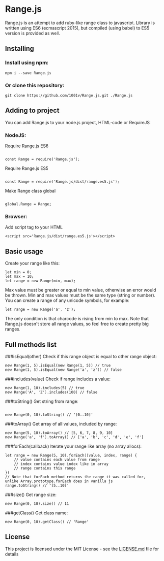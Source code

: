 # Range.js

Range.js is an attempt to add ruby-like range class to javascript. Library is written using ES6 (ecmascript 2015), but 
compiled (using babel) to ES5 version is provided as well.

## Installing

### Install using npm:

```
npm i --save Range.js
```

### Or clone this repository:

```
git clone https://github.com/1001v/Range.js.git ./Range.js
```

## Adding to project

You can add Range.js to your node.js project, HTML-code or RequireJS

### NodeJS:

Require Range.js ES6
```

const Range = require('Range.js');
```

Require Range.js ES5
```

const Range = require('Range.js/dist/range.es5.js');
```

Make Range class global
```

global.Range = Range;
```

### Browser:

Add script tag to your HTML
```
<script src='Range.js/dist/range.es5.js'></script> 
```

## Basic usage

Create your range like this:
```
let min = 0;
let max = 10;
let range = new Range(min, max);
```

Max value must be greater or equal to min value, otherwise an error would be thrown. Min and max values must be the same type
(string or number). You can create a range of any unicode symbols, for example:

```
let range = new Range('a', 'z');
```

The only condition is that charcode is rising from min to max. Note that Range.js doesn't store all range values, so feel free to create 
pretty big ranges.


## Full methods list

###isEqual(other)
Check if this range object is equal to other range object:
```
new Range(1, 5).isEqual(new Range(1, 5)) // true
new Range(1, 5).isEqual(new Range('a', 'z')) // false
```

###includes(value)
Check if range includes a value:
```
new Range(1, 10).includes(5) // true
new Range('A', 'Z').includes(100) // false
```

###toString()
Get string from range:
```

new Range(0, 10).toString() // '[0..10]'
```

###toArray()
Get array of all values, included by range:
```
new Range(5, 10).toArray() // [5, 6, 7, 8, 9, 10]
new Range('a', 'f').toArray() // ['a', 'b', 'c', 'd', 'e', 'f']
```

###forEach(callback)
Iterate your range like array (no array allocs):
```
let range = new Range(5, 10).forEach((value, index, range) {
    // value contains each value from range
    // index contains value index like in array
    // range contains this range
})
// Note that forEach method returns the range it was called for, unlike Array.prototype.forEach does in vanilla js
range.toString() // '[5..10]'
```

###size()
Get range size:
```
new Range(0, 10).size() // 11
```

###getClass()
Get class name:
```
new Range(0, 10).getClass() // 'Range'
```

## License

This project is licensed under the MIT License - see the [LICENSE.md](LICENSE.md) file for details